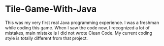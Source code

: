 # Tile-Game-With-Java

This was my very first real Java programming experience.
I was a freshman while coding this game.
When I saw the code now, I recognized a lot of mistakes, main mistake is I did not wrote Clean Code.
My current coding style is totally different from that project.
